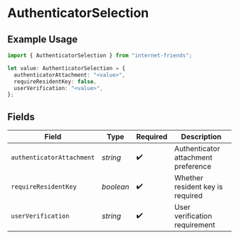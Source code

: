 # AuthenticatorSelection

## Example Usage

```typescript
import { AuthenticatorSelection } from "internet-friends";

let value: AuthenticatorSelection = {
  authenticatorAttachment: "<value>",
  requireResidentKey: false,
  userVerification: "<value>",
};
```

## Fields

| Field                               | Type                                | Required                            | Description                         |
| ----------------------------------- | ----------------------------------- | ----------------------------------- | ----------------------------------- |
| `authenticatorAttachment`           | *string*                            | :heavy_check_mark:                  | Authenticator attachment preference |
| `requireResidentKey`                | *boolean*                           | :heavy_check_mark:                  | Whether resident key is required    |
| `userVerification`                  | *string*                            | :heavy_check_mark:                  | User verification requirement       |